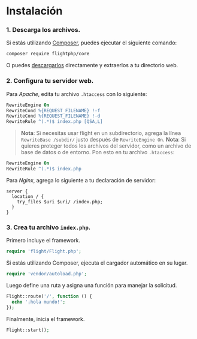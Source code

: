 # Instalación

### 1. Descarga los archivos.

Si estás utilizando [Composer](https://getcomposer.org), puedes ejecutar el siguiente
comando:

```bash
composer require flightphp/core
```

O puedes [descargarlos](https://github.com/flightphp/core/archive/master.zip)
directamente y extraerlos a tu directorio web.

### 2. Configura tu servidor web.

Para *Apache*, edita tu archivo `.htaccess` con lo siguiente:

```apache
RewriteEngine On
RewriteCond %{REQUEST_FILENAME} !-f
RewriteCond %{REQUEST_FILENAME} !-d
RewriteRule ^(.*)$ index.php [QSA,L]
```

> **Nota**: Si necesitas usar flight en un subdirectorio, agrega la línea
> `RewriteBase /subdir/` justo después de `RewriteEngine On`.
> **Nota**: Si quieres proteger todos los archivos del servidor, como un archivo de base de datos o de entorno.
> Pon esto en tu archivo `.htaccess`:

```apache
RewriteEngine On
RewriteRule ^(.*)$ index.php
```

Para *Nginx*, agrega lo siguiente a tu declaración de servidor:

```nginx
server {
  location / {
    try_files $uri $uri/ /index.php;
  }
}
```

### 3. Crea tu archivo `index.php`.

Primero incluye el framework.

```php
require 'flight/Flight.php';
```

Si estás utilizando Composer, ejecuta el cargador automático en su lugar.

```php
require 'vendor/autoload.php';
```

Luego define una ruta y asigna una función para manejar la solicitud.

```php
Flight::route('/', function () {
  echo '¡hola mundo!';
});
```

Finalmente, inicia el framework.

```php
Flight::start();
```
